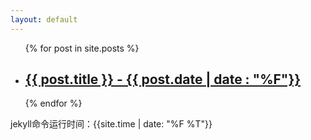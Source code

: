 ```yaml
---
layout: default
---
```


<ul>
{% for post in site.posts %}
  <li>
    <a href="{{ post.url }}">
      <h2>{{ post.title }} - {{ post.date | date : "%F"}}</h2>
    </a>
  </li>
{% endfor %}
</ul>


jekyll命令运行时间：{{site.time | date: "%F %T"}}

